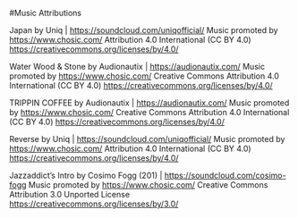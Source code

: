 #Music Attributions

Japan by Uniq | https://soundcloud.com/uniqofficial/
Music promoted by https://www.chosic.com/
Attribution 4.0 International (CC BY 4.0)
https://creativecommons.org/licenses/by/4.0/


Water Wood & Stone by Audionautix | https://audionautix.com/
Music promoted by https://www.chosic.com/
Creative Commons Attribution 4.0 International (CC BY 4.0)
https://creativecommons.org/licenses/by/4.0/
 

 TRIPPIN COFFEE by Audionautix | https://audionautix.com/
Music promoted by https://www.chosic.com/
Creative Commons Attribution 4.0 International (CC BY 4.0)
https://creativecommons.org/licenses/by/4.0/
 

 Reverse by Uniq | https://soundcloud.com/uniqofficial/
Music promoted by https://www.chosic.com/
Attribution 4.0 International (CC BY 4.0)
https://creativecommons.org/licenses/by/4.0/
 

 Jazzaddict’s Intro by Cosimo Fogg (201) | https://soundcloud.com/cosimo-fogg
Music promoted by https://www.chosic.com/
Creative Commons Attribution 3.0 Unported License
https://creativecommons.org/licenses/by/3.0/ 